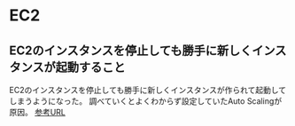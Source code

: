 # EC2

## EC2のインスタンスを停止しても勝手に新しくインスタンスが起動すること

EC2のインスタンスを停止しても勝手に新しくインスタンスが作られて起動してしまうようになった。 調べていくとよくわからず設定していたAuto Scalingが原因。
[参考URL](https://www.suzu6.net/posts/169-ec2-zombie/)

